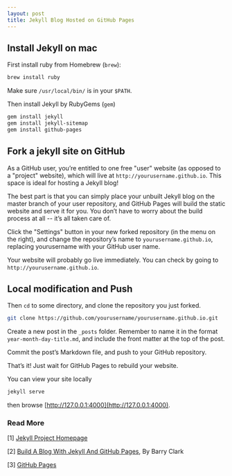 ```yaml
---
layout: post
title: Jekyll Blog Hosted on GitHub Pages
---
```


## Install Jekyll on mac

First install ruby from Homebrew (`brew`):

```bash
brew install ruby
```

Make sure `/usr/local/bin/` is in your `$PATH`.

Then install Jekyll by RubyGems (`gem`)

```bash
gem install jekyll
gem install jekyll-sitemap
gem install github-pages
```

## Fork a jekyll site on GitHub

As a GitHub user, you’re entitled to one free "user" website (as opposed to a "project" website), which will live at `http://yourusername.github.io`. This space is ideal for hosting a Jekyll blog!

The best part is that you can simply place your unbuilt Jekyll blog on the master branch of your user repository, and GitHub Pages will build the static website and serve it for you. You don’t have to worry about the build process at all -- it’s all taken care of.

Click the "Settings" button in your new forked repository (in the menu on the right), and change the repository’s name to `yourusername.github.io`, replacing yourusername with your GitHub user name.

Your website will probably go live immediately. You can check by going to `http://yourusername.github.io`.

## Local modification and Push

Then `cd` to some directory, and clone the repository you just forked.

```bash
git clone https://github.com/yourusername/yourusername.github.io.git
```

Create a new post in the `_posts` folder. Remember to name it in the format `year-month-day-title.md`, and include the front matter at the top of the post.

Commit the post’s Markdown file, and push to your GitHub repository.

That’s it! Just wait for GitHub Pages to rebuild your website.

You can view your site locally

```bash
jekyll serve
```

then browse [http://127.0.0.1:4000](http://127.0.0.1:4000).

### Read More

[1] [Jekyll Project Homepage](https://jekyllrb.com)

[2] [Build A Blog With Jekyll And GitHub Pages](https://www.smashingmagazine.com/2014/08/build-blog-jekyll-github-pages/), By Barry Clark

[3] [GitHub Pages](https://pages.github.com)
